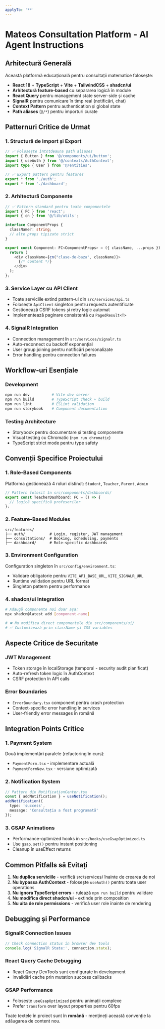 ```yaml
---
applyTo: '**'
---
```

# Mateos Consultation Platform - AI Agent Instructions

## Arhitectură Generală

Această platformă educațională pentru consultații matematice folosește:
- **React 18** + **TypeScript** + **Vite** + **TailwindCSS** + **shadcn/ui**
- **Arhitectură feature-based** cu separarea logică în module
- **React Query** pentru management state server-side și cache
- **SignalR** pentru comunicare în timp real (notificări, chat)
- **Context Pattern** pentru authentication și global state
- **Path aliases** (`@/*`) pentru importuri curate

## Patternuri Critice de Urmat

### 1. Structură de Import și Export
```typescript
// ✅ Folosește întotdeauna path aliases
import { Button } from '@/components/ui/button';
import { useAuth } from '@/contexts/AuthContext';
import type { User } from '@/entities';

// ✅ Export pattern pentru features
export * from './auth';
export * from './dashboard';
```

### 2. Arhitectură Componente
```typescript
// ✅ Pattern standard pentru toate componentele
import { FC } from 'react';
import { cn } from '@/lib/utils';

interface ComponentProps {
  className?: string;
  // alte props tipizate strict
}

export const Component: FC<ComponentProps> = ({ className, ...props }) => {
  return (
    <div className={cn("clase-de-baza", className)}>
      {/* content */}
    </div>
  );
};
```

### 3. Service Layer cu API Client
- Toate serviciile extind pattern-ul din `src/services/api.ts` 
- Folosește `ApiClient` singleton pentru requests autentificate
- Gestionează CSRF tokens și retry logic automat
- Implementează paginare consistentă cu `PagedResult<T>`

### 4. SignalR Integration
- Connection management în `src/services/signalr.ts`
- Auto-reconnect cu backoff exponențial
- User group joining pentru notificări personalizate
- Error handling pentru connection failures

## Workflow-uri Esențiale

### Development
```bash
npm run dev          # Vite dev server
npm run build        # TypeScript check + build  
npm run lint         # ESLint validation
npm run storybook    # Component documentation
```

### Testing Architecture
- Storybook pentru documentare și testing componente
- Visual testing cu Chromatic (`npm run chromatic`)
- TypeScript strict mode pentru type safety

## Convenții Specifice Proiectului

### 1. Role-Based Components
Platforma gestionează 4 roluri distinct: `Student`, `Teacher`, `Parent`, `Admin`
```typescript
// Pattern folosit în src/components/dashboards/
export const TeacherDashboard: FC = () => {
  // logică specifică profesorilor
};
```

### 2. Feature-Based Modules  
```
src/features/
├── auth/           # Login, register, JWT management
├── consultations/  # Booking, scheduling, payments
├── dashboard/      # Role-specific dashboards
```

### 3. Environment Configuration
Configuration singleton în `src/config/environment.ts`:
- Validare obligatorie pentru `VITE_API_BASE_URL`, `VITE_SIGNALR_URL`
- Runtime validation pentru URL format
- Singleton pattern pentru performance

### 4. shadcn/ui Integration
```bash
# Adaugă componente noi doar așa:
npx shadcn@latest add [component-name]

# ❌ Nu modifica direct componentele din src/components/ui/
# ✅ Customizează prin className și CSS variables
```

## Aspecte Critice de Securitate

### JWT Management
- Token storage în localStorage (temporal - security audit planificat)
- Auto-refresh token logic în AuthContext
- CSRF protection în API calls

### Error Boundaries
- `ErrorBoundary.tsx` component pentru crash protection
- Context-specific error handling în services
- User-friendly error messages în română

## Integration Points Critice

### 1. Payment System
Două implementări paralele (refactoring în curs):
- `PaymentForm.tsx` - implementare actuală
- `PaymentFormNew.tsx` - versiune optimizată

### 2. Notification System
```typescript
// Pattern din NotificationCenter.tsx
const { addNotification } = useNotification();
addNotification({
  type: 'success',
  message: 'Consultația a fost programată'
});
```

### 3. GSAP Animations
- Performance-optimized hooks în `src/hooks/useGsapOptimized.ts`
- Use `gsap.set()` pentru instant positioning
- Cleanup în useEffect returns

## Common Pitfalls să Evitați

1. **Nu duplica serviciile** - verifică src/services/ înainte de crearea de noi
2. **Nu bypassa AuthContext** - folosește `useAuth()` pentru toate user operations  
3. **Nu ignora TypeScript errors** - rulează `npm run build` pentru validare
4. **Nu modifica direct shadcn/ui** - extinde prin composition
5. **Nu uita de role permissions** - verifică user role înainte de rendering

## Debugging și Performance

### SignalR Connection Issues
```typescript
// Check connection status în browser dev tools
console.log('SignalR State:', connection.state);
```

### React Query Cache Debugging
- React Query DevTools sunt configurate în development
- Invalidări cache prin mutation success callbacks

### GSAP Performance
- Folosește `useGsapOptimized` pentru animații complexe  
- Prefer `transform` over layout properties pentru 60fps

Toate textele în proiect sunt în **română** - mențineți această convenție la adăugarea de content nou.